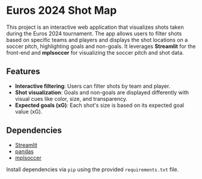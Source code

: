 # Euros 2024 Shot Map

This project is an interactive web application that visualizes shots taken during the Euros 2024 tournament. The app allows users to filter shots based on specific teams and players and displays the shot locations on a soccer pitch, highlighting goals and non-goals. It leverages **Streamlit** for the front-end and **mplsoccer** for visualizing the soccer pitch and shot data.

## Features
- **Interactive filtering**: Users can filter shots by team and player.
- **Shot visualization**: Goals and non-goals are displayed differently with visual cues like color, size, and transparency.
- **Expected goals (xG)**: Each shot's size is based on its expected goal value (xG).

## Dependencies
- [Streamlit](https://streamlit.io/)
- [pandas](https://pandas.pydata.org/)
- [mplsoccer](https://mplsoccer.readthedocs.io/)

Install dependencies via `pip` using the provided `requirements.txt` file.
